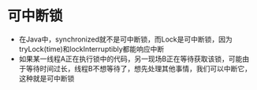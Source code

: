 # 可中断锁
+ 在Java中，synchronized就不是可中断锁，而Lock是可中断锁，因为tryLock(time)和lockInterruptibly都能响应中断
+ 如果某一线程A正在执行锁中的代码，另一现场B正在等待获取该锁，可能由于等待时间过长，线程B不想等待了，想先处理其他事情，我们可以中断它，这种就是可中断锁